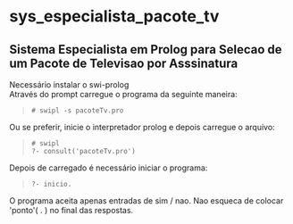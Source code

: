 sys_especialista_pacote_tv
==========================

Sistema Especialista em Prolog para Selecao de um Pacote de Televisao por Asssinatura
----------------------

Necessário instalar o swi-prolog  
Através do prompt carregue o programa da seguinte maneira:  
>`# swipl -s pacoteTv.pro`  

Ou se preferir, inicie o interpretador prolog e depois carregue o arquivo:  

>`# swipl`  
>`?- consult('pacoteTv.pro')`

Depois de carregado é necessário iniciar o programa:  
>`?- inicio.`
	
O programa aceita apenas entradas de sim / nao.
Nao esqueca de colocar 'ponto'( . ) no final das respostas.
